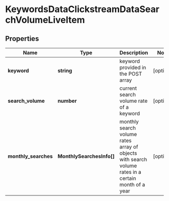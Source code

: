# KeywordsDataClickstreamDataSearchVolumeLiveItem

## Properties

| Name | Type | Description | Notes |
|------------ | ------------- | ------------- | -------------|
**keyword** | **string** | keyword provided in the POST array |[optional]|
**search_volume** | **number** | current search volume rate of a keyword |[optional]|
**monthly_searches** | **MonthlySearchesInfo[]** | monthly search volume rates<br>array of objects with search volume rates in a certain month of a year |[optional]|